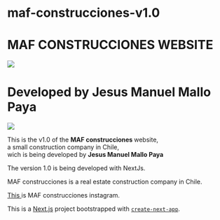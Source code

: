 # maf-construcciones-v1.0

<h1>MAF CONSTRUCCIONES WEBSITE</h1> <img src="https://instagram.fbcn4-1.fna.fbcdn.net/v/t51.2885-19/s320x320/174858264_3645188738942798_8484803599131248374_n.jpg?_nc_ht=instagram.fbcn4-1.fna.fbcdn.net&_nc_ohc=fkiUGnSDoDoAX818huT&tn=aDZUy7yyPhIiAmiL&edm=ABfd0MgBAAAA&ccb=7-4&oh=bc4da8620d15f6f56f9f946ea9a1d0c1&oe=616CC86B&_nc_sid=7bff83"/>

<h1>Developed by <b>Jesus Manuel Mallo Paya</b></h1><img src="https://2.bp.blogspot.com/-GK0qpqNN1so/UYm_KzqlxjI/AAAAAAAAAyQ/bZ--pkLtWQQ/s200/Sol+%C3%BAltimo.png"/> 

This is the v1.0 of the <b>MAF construcciones </b> website, <br/> a small construction company in Chile, <br/> wich is being developed by <b>Jesus Manuel Mallo Paya</b>

The version 1.0 is being developed with NextJs.

MAF construcciones is a real estate construction company in Chile.

<a href="https://www.instagram.com/maf_construcciones/"> This </a> is MAF construcciones instagram.




This is a [Next.js](https://nextjs.org/) project bootstrapped with [`create-next-app`](https://github.com/vercel/next.js/tree/canary/packages/create-next-app).

